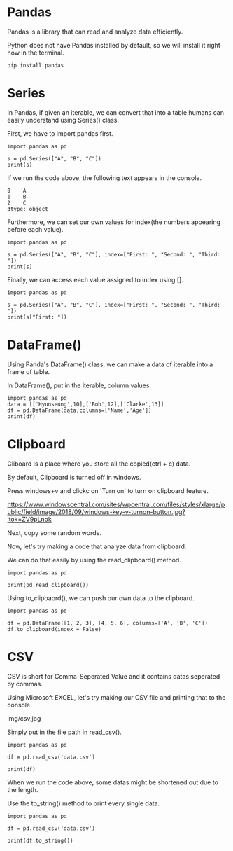 # Pandas
Pandas is a library that can read and analyze data efficiently.

Python does not have Pandas installed by default, so we will install it right now in the terminal.

```
pip install pandas
```

# Series
In Pandas, if given an iterable, we can convert that into a table humans can easily understand using Series() class.

First, we have to import pandas first.

```
import pandas as pd

s = pd.Series(["A", "B", "C"])
print(s)
```

If we run the code above, the following text appears in the console.

```
0    A
1    B
2    C
dtype: object
```

Furthermore, we can set our own values for index(the numbers appearing before each value).

```
import pandas as pd

s = pd.Series(["A", "B", "C"], index=["First: ", "Second: ", "Third: "])
print(s)
```

Finally, we can access each value assigned to index using [].

```
import pandas as pd

s = pd.Series(["A", "B", "C"], index=["First: ", "Second: ", "Third: "])
print(s["First: "])
```

# DataFrame()
Using Panda's DataFrame() class, we can make a data of iterable into a frame of table.

In DataFrame(), put in the iterable, column values.

```
import pandas as pd
data = [['Hyunseung',10],['Bob',12],['Clarke',13]]
df = pd.DataFrame(data,columns=['Name','Age'])
print(df)
```

# Clipboard
Cliboard is a place where you store all the copied(ctrl + c) data.

By default, Clipboard is turned off in windows.

Press windows+v and clickc on 'Turn on' to turn on clipboard feature.

https://www.windowscentral.com/sites/wpcentral.com/files/styles/xlarge/public/field/image/2018/09/windows-key-v-turnon-button.jpg?itok=ZV9pLnok

Next, copy some random words.

Now, let's try making a code that analyze data from clipboard.

We can do that easily by using the read_clipboard() method.

```
import pandas as pd

print(pd.read_clipboard())
```

Using to_clipbaord(), we can push our own data to the clipboard.

```
import pandas as pd

df = pd.DataFrame([1, 2, 3], [4, 5, 6], columns=['A', 'B', 'C'])
df.to_clipboard(index = False)
```

# CSV
CSV is short for Comma-Seperated Value and it contains datas seperated by commas.

Using Microsoft EXCEL, let's try making our CSV file and printing that to the console.

img/csv.jpg

Simply put in the file path in read_csv().

```
import pandas as pd

df = pd.read_csv('data.csv')

print(df)
```

When we run the code above, some datas might be shortened out due to the length.

Use the to_string() method to print every single data.

```
import pandas as pd

df = pd.read_csv('data.csv')

print(df.to_string())
```
